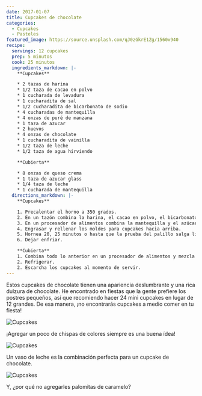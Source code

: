 ```yaml
---
date: 2017-01-07
title: Cupcakes de chocolate
categories:
  - Cupcakes
  - Pasteles
featured_image: https://source.unsplash.com/qJ0zGkrE1Zg/1560x940
recipe:
  servings: 12 cupcakes
  prep: 5 minutos
  cook: 25 minutos
  ingredients_markdown: |-
    **Cupcakes**

    * 2 tazas de harina
    * 1/2 taza de cacao en polvo
    * 1 cucharada de levadura
    * 1 cucharadita de sal
    * 1/2 cucharadita de bicarbonato de sodio
    * 4 cucharadas de mantequilla
    * 4 onzas de puré de manzana
    * 1 taza de azucar
    * 2 huevos
    * 4 onzas de chocolate
    * 1 cucharadita de vainilla
    * 1/2 taza de leche
    * 1/2 taza de agua hirviendo

    **Cubierta**

    * 8 onzas de queso crema
    * 1 taza de azucar glass
    * 1/4 taza de leche
    * 1 cucharada de mantequilla
  directions_markdown: |-
    **Cupcakes**

    1. Precalentar el horno a 350 grados.
    2. En un tazón combina la harina, el cacao en polvo, el bicarbonato de sodio y la sal.
    3. En un procesador de alimentos combina la mantequilla y el azúcar, procesa hasta que quede suave. Añade los huevos, la vainilla y 4 onzas de trocitos de chocolate. Añade la mitad de la mezcla de harina y la mitad de la leche. Procesa y agregua la otra mitad de la harina y el resto de la leche. Lentamente, agregua el agua caliente.
    4. Engrasar y rellenar los moldes para cupcakes hacia arriba.
    5. Hornea 20, 25 minutos o hasta que la prueba del palillo salga limpia.
    6. Dejar enfriar.

    **Cubierta**
    1. Combina todo lo anterior en un procesador de alimentos y mezcla hasta que esté suave.
    2. Refrigerar.
    2. Escarcha los cupcakes al momento de servir.
---
```

Estos cupcakes de chocolate tienen una apariencia deslumbrante y una rica dulzura de chocolate. He encontrado en fiestas que la gente prefiere los postres pequeños, así que recomiendo hacer 24 mini cupcakes en lugar de 12 grandes. De esa manera, ¡no encontrarás cupcakes a medio comer en tu fiesta!

![Cupcakes](https://images.unsplash.com/photo-1448131063153-f1e240f98a72?w=1560&h=940&fit=crop)

¡Agregar un poco de chispas de colores siempre es una buena ídea!

![Cupcakes](https://images.unsplash.com/photo-1420730614543-e39f93134b0d?w=1560&h=940&fit=crop)

Un vaso de leche es la combinación perfecta para un cupcake de chocolate.

![Cupcakes](https://images.unsplash.com/photo-1457508252818-162dc1934c2f?w=1560&h=940&fit=crop)

Y, ¿por qué no agregarles palomitas de caramelo?
